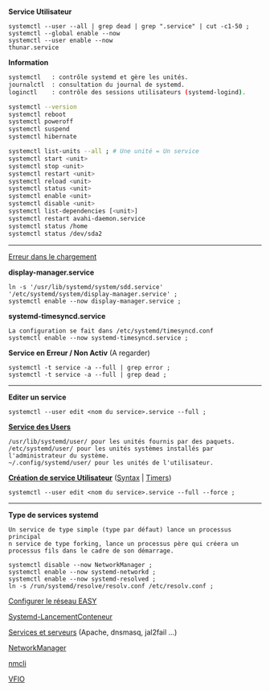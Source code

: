 **Service Utilisateur**
```
systemctl --user --all | grep dead | grep ".service" | cut -c1-50 ;
systemctl --global enable --now 
systemctl --user enable --now
thunar.service
```



**Information**
```bash
systemctl   : contrôle systemd et gère les unités.
journalctl  : consultation du journal de systemd.
loginctl    : contrôle des sessions utilisateurs (systemd-logind).

systemctl --version
systemctl reboot
systemctl poweroff
systemctl suspend
systemctl hibernate

systemctl list-units --all ; # Une unité = Un service
systemctl start <unit>
systemctl stop <unit>
systemctl restart <unit>
systemctl reload <unit>
systemctl status <unit>
systemctl enable <unit>
systemctl disable <unit>
systemctl list-dependencies [<unit>]
systemctl restart avahi-daemon.service
systemctl status /home
systemctl status /dev/sda2
```


-------------------------------------------------------------------------------------------------
[Erreur dans le chargement](https://wiki.archlinux.fr/systemd)

**display-manager.service**
```
ln -s '/usr/lib/systemd/system/sdd.service' '/etc/systemd/system/display-manager.service' ;
systemctl enable --now display-manager.service ;
```

**systemd-timesyncd.service**
```
La configuration se fait dans /etc/systemd/timesyncd.conf
systemctl enable --now systemd-timesyncd.service ;
```


**Service en Erreur / Non Activ** (A regarder)
```
systemctl -t service -a --full | grep error ;
systemctl -t service -a --full | grep dead ;
```

-------------------------------------------------------------------------------------------------
**Editer un service**
```
systemctl --user edit <nom du service>.service --full ;
```

**[Service des Users](https://wiki.archlinux.fr/Systemd/utilisateur)**
```
/usr/lib/systemd/user/ pour les unités fournis par des paquets.
/etc/systemd/user/ pour les unités systèmes installés par l'administrateur du système.
~/.config/systemd/user/ pour les unités de l'utilisateur.
```



**[Création de service Utilisateur](https://doc.ubuntu-fr.org/creer_un_service_avec_systemd)** ([Syntax](https://www.linuxtricks.fr/wiki/systemd-creer-des-services-timers-unites) | [Timers](https://www.linuxtricks.fr/wiki/systemd-creer-des-services-timers-unites))
```
systemctl --user edit <nom du service>.service --full --force ;
```
-------------------------------------------------------------------------------------------------
**Type de services systemd**
```
Un service de type simple (type par défaut) lance un processus principal
n service de type forking, lance un processus père qui créera un processus fils dans le cadre de son démarrage.
```

```
systemctl disable --now NetworkManager ;
systemctl enable --now systemd-networkd ;
systemctl enable --now systemd-resolved ;
ln -s /run/systemd/resolve/resolv.conf /etc/resolv.conf ;
```

[Configurer le réseau EASY](https://www.xmodulo.com/switch-from-networkmanager-to-systemd-networkd.html)

[Systemd-LancementConteneur](https://www.linuxtricks.fr/wiki/wiki.php?title=systemd-demarrer-une-distribution-comme-un-conteneur)

[Services et serveurs](https://www.linuxtricks.fr/wiki/services-et-serveurs) (Apache, dnsmasq, jal2fail ...)

[NetworkManager](https://doc.fedora-fr.org/wiki/Le_service_network)

[nmcli](https://sysreseau.net/networkmanager-nmcli-nmtui/)

[VFIO](https://hackmd.io/@edingroot/SkGD3Q7Wv#B-Enable-the-IOMMU-for-systemd-boot-Proxmox-on-UEFI)
